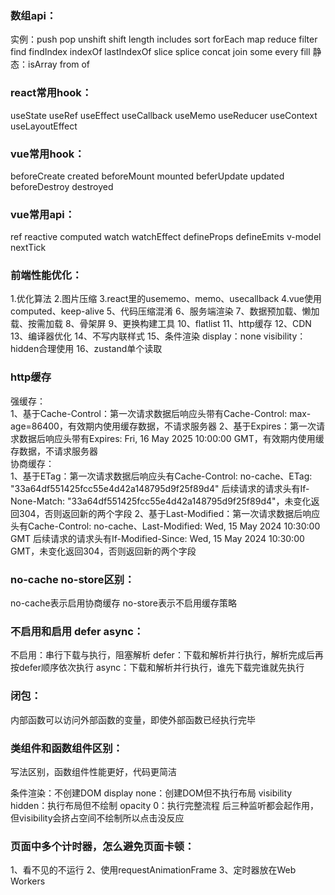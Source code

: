 ### 数组api：
实例：push pop unshift shift length includes sort forEach map reduce
filter find findIndex indexOf lastIndexOf slice splice concat join some every fill
静态：isArray from of

### react常用hook：
useState useRef useEffect useCallback useMemo useReducer useContext useLayoutEffect

### vue常用hook：
beforeCreate created beforeMount mounted beferUpdate updated beforeDestroy destroyed

### vue常用api：
ref reactive computed watch watchEffect defineProps defineEmits v-model nextTick

### 前端性能优化：
1.优化算法 2.图片压缩 3.react里的usememo、memo、usecallback 4.vue使用computed、keep-alive 5、代码压缩混淆
6、服务端渲染 7、数据预加载、懒加载、按需加载 8、骨架屏 9、更换构建工具 10、flatlist 11、http缓存 12、CDN 13、编译器优化
14、不写内联样式 15、条件渲染 display：none visibility：hidden合理使用  16、zustand单个读取

### http缓存
强缓存：  
1、基于Cache-Control：第一次请求数据后响应头带有Cache-Control: max-age=86400，有效期内使用缓存数据，不请求服务器
2、基于Expires：第一次请求数据后响应头带有Expires: Fri, 16 May 2025 10:00:00 GMT，有效期内使用缓存数据，不请求服务器  
协商缓存：  
1、基于ETag：第一次请求数据后响应头有Cache-Control: no-cache、ETag: "33a64df551425fcc55e4d42a148795d9f25f89d4"
后续请求的请求头有If-None-Match: "33a64df551425fcc55e4d42a148795d9f25f89d4"，未变化返回304，否则返回新的两个字段
2、基于Last-Modified：第一次请求数据后响应头有Cache-Control: no-cache、Last-Modified: Wed, 15 May 2024 10:30:00 GMT
后续请求的请求头有If-Modified-Since: Wed, 15 May 2024 10:30:00 GMT，未变化返回304，否则返回新的两个字段

### no-cache no-store区别：
no-cache表示启用协商缓存
no-store表示不启用缓存策略

### 不启用和启用 defer async：
不启用：串行下载与执行，阻塞解析
defer：下载和解析并行执行，解析完成后再按defer顺序依次执行
async：下载和解析并行执行，谁先下载完谁就先执行

### 闭包：
内部函数可以访问外部函数的变量，即使外部函数已经执行完毕

### 类组件和函数组件区别：
写法区别，函数组件性能更好，代码更简洁

条件渲染：不创建DOM
display none：创建DOM但不执行布局
visibility hidden：执行布局但不绘制
opacity 0：执行完整流程
后三种监听都会起作用，但visibility会挤占空间不绘制所以点击没反应

### 页面中多个计时器，怎么避免页面卡顿：
1、看不见的不运行 2、使用requestAnimationFrame  3、定时器放在Web Workers